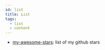 ```yaml
---
id: list
title: List
tags:
  - list
  - content
---
```


- [my-awesome-stars](https://github.com/biantris/my-awesome-stars): list of my github stars

